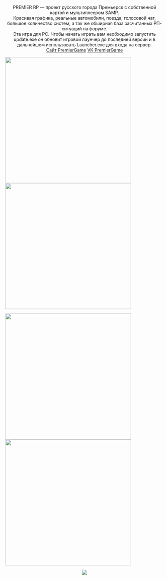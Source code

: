 ﻿<p align="center">
PREMIER RP — проект русского города Премьерск с собственной картой и мультиплеером SAMP.<br>
Красивая графика, реальные автомобили, поезда, голосовой чат, большое количество систем, а так же обширная база засчитанных РП-ситуаций на форуме.<br>
Эта игра для PC. Чтобы начать играть вам необходимо запустить update.exe он обновит игровой лаунчер до последней версии и в дальнейшем использовать Launcher.exe для входа на сервер.<br>
<a href="https://premier-game.ru">Сайт PremierGame</a>
<a href="https://vk.com/premier_game">VK PremierGame</a>
</p>
<p float="left">
  <img src="https://sun9-13.userapi.com/impg/sIbC9-qPDgwEoFHKB7PmQ2MPP9fFaAojdsKJQg/Z6aeqE15RbM.jpg?size=1000x592&quality=96&sign=447a209fd9133f870f94800678ba0fb0&type=album" width="400" />
  <img src="https://sun9-4.userapi.com/impg/Dq6c4OJ_nrNSvBsUOdzxhGpQ4JMlJ3jp60zRkQ/uSjnpBNnzx8.jpg?size=1000x592&quality=96&sign=c9177a2b2d760452ff69c1633436cee6&type=album" width="400" /> 
</p>
<p float="left">
  <img src="https://sun9-68.userapi.com/impg/K0Ha4oJ97Zx-bz8oldOxs04bYv_7TH9oLLbzRw/WlSdeQ_upW4.jpg?size=1000x592&quality=96&sign=ca8c33b5ebcf144a00c013988fb8de24&type=album" width="400" />
  <img src="https://sun9-42.userapi.com/impg/NnDnIWd-_fjnm5QdVm4w15aOsu4W-_I2-4YbyQ/oiO1tQlSsqs.jpg?size=1000x592&quality=96&sign=8d6059c13dc9528e82ebdacfc82abbaf&type=album" width="400" /> 
</p>
<p align="center">
  <img src="https://sun9-58.userapi.com/impg/UsSYl-zhPehY9fGNSZ49KwsAvRTqYZ8oH0b4rQ/1tWgh-9irG8.jpg?size=600x250&quality=96&sign=0dc6e2a17c83056f71774a09f7e432a6&type=album" />
</p>